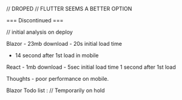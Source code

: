 // DROPED
// FLUTTER SEEMS A BETTER OPTION 

=== Discontinued ===

// initial analysis on deploy

Blazor - 23mb download - 20s initial load time 
- 14 second after 1st load in mobile

React -  1mb download - 5sec initial load time
1 second after 1st load 

Thoughts - poor performance on mobile.

Blazor Todo list :
// Temporarily on hold
